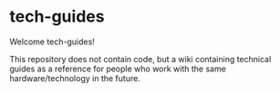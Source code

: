 # tech-guides

Welcome tech-guides!

This repository does not contain code, but a wiki containing technical guides as a reference for people who work with the same hardware/technology in the future.
